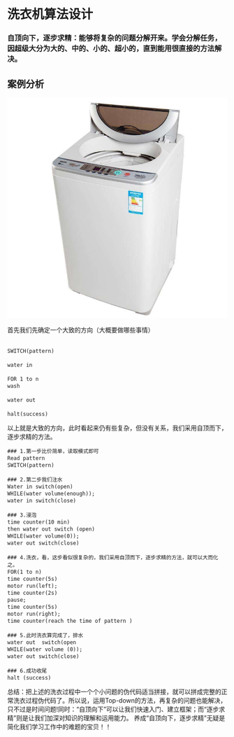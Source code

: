 # 洗衣机算法设计

### 自顶向下，逐步求精：能够将复杂的问题分解开来。学会分解任务，因超级大分为大的、中的、小的、超小的，直到能用很直接的方法解决。

## 案例分析

![](images//washer.jpg)

首先我们先确定一个大致的方向（大概要做哪些事情）
~~~

SWITCH(pattern)

water in

FOR 1 to n
wash

water out

halt(success)

~~~

以上就是大致的方向，此时看起来仍有些复杂，但没有关系，我们采用自顶而下，逐步求精的方法。


~~~
### 1.第一步比价简单，读取模式即可
Read pattern
SWITCH(pattern)

### 2.第二步我们注水
Water in switch(open)
WHILE(water volume(enough));
water in switch(close)

### 3.浸泡
time counter(10 min)
then water out switch (open)
WHILE(water volume(0));
water out switch(close)

### 4.洗衣，看，这步看似很复杂的，我们采用自顶而下，逐步求精的方法，就可以大而化之。
FOR(1 to n)
time counter(5s)
motor run(left);
time counter(2s)
pause;
time counter(5s)
motor run(right);
time counter(reach the time of pattern )

### 5.此时洗衣算完成了，排水
water out  switch(open
WHILE(water volume (0));
water out switch(close)

### 6.成功收尾
halt (success)

~~~


总结：把上述的洗衣过程中一个个小问题的伪代码适当拼接，就可以拼成完整的正常洗衣过程伪代码了。所以说，运用Top-down的方法，再复杂的问题也能解决，只不过是时间问题!同时：“自顶向下”可以让我们快速入门、建立框架；而“逐步求精”则是让我们加深对知识的理解和运用能力。
养成“自顶向下，逐步求精”无疑是简化我们学习工作中的难题的宝贝！！

